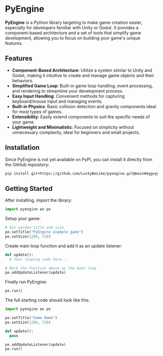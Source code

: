 # PyEngine

**PyEngine** is a Python library targeting to make game creation easier, especially for developers familiar with Unity or Godot. It provides a component-based architecture and a set of tools that simplify game development, allowing you to focus on building your game's unique features.


## Features

- **Component-Based Architecture**: Utilize a system similar to Unity and Godot, making it intuitive to create and manage game objects and their behaviors.
- **Simplified Game Loop**: Built-in game loop handling, event processing, and rendering to streamline your development process.
- **Easy Input Handling**: Convenient methods for capturing keyboard/mouse input and managing events.
- **Built-in Physics**: Basic collision detection and gravity components ideal for most types of games.
- **Extensibility**: Easily extend components to suit the specific needs of your game.
- **Lightweight and Minimalistic**: Focused on simplicity without unnecessary complexity, ideal for beginners and small projects.


## Installation

Since PyEngine is not yet available on PyPI, you can install it directly from the GitHub repository:

```bash
pip install git+https://github.com/LuckyBeLike/pyengine.git@main#egg=pyengine
```


## Getting Started

After installing, import the library:

```python
import pyengine as pe
```

Setup your game:

```python
# Set window title and size
pe.setTitle("PyEngine example game")
pe.setSize(1280, 720)
```

Create main loop function and add it as an update listener:

```python
def update():
  # Your looping code here...

# Mark the function above as the main loop
pe.addUpdateListener(update)
```

Finally run PyEngine:

```python
pe.run()
```

The full starting code should look like this:

```python
import pyengine as pe

pe.setTitle("Game Name")
pe.setSize(1280, 720)

def update():
  pass

pe.addUpdateListener(update)
pe.run()
```
